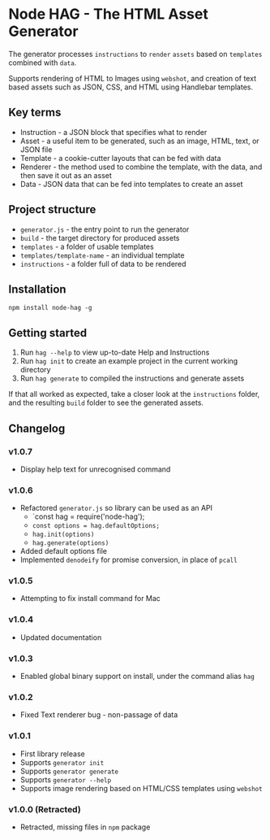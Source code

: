 # Node HAG - The HTML Asset Generator
The generator processes `instructions` to `render` `assets` based on `templates` combined with `data`.

Supports rendering of HTML to Images using `webshot`, and creation of text based assets such as JSON, CSS, and HTML using Handlebar templates.

## Key terms
- Instruction - a JSON block that specifies what to render
- Asset - a useful item to be generated, such as an image, HTML, text, or JSON file
- Template - a cookie-cutter layouts that can be fed with data
- Renderer - the method used to combine the template, with the data, and then save it out as an asset
- Data  - JSON data that can be fed into templates to create an asset

## Project structure
- `generator.js` - the entry point to run the generator
- `build` - the target directory for produced assets
- `templates` - a folder of usable templates
- `templates/template-name` - an individual template
- `instructions` - a folder full of data to be rendered

## Installation
```npm install node-hag -g```

## Getting started

1. Run `hag --help` to view up-to-date Help and Instructions
1. Run `hag init` to create an example project in the current working directory
1. Run `hag generate` to compiled the instructions and generate assets

If that all worked as expected, take a closer look at the `instructions` folder, and the resulting `build` folder to see the generated assets.

## Changelog

### v1.0.7
* Display help text for unrecognised command

### v1.0.6
* Refactored `generator.js` so library can be used as an API
  * `const hag = require('node-hag');
  * `const options = hag.defaultOptions;`
  * `hag.init(options)`
  * `hag.generate(options)`
* Added default options file
* Implemented `denodeify` for promise conversion, in place of `pcall`

### v1.0.5
* Attempting to fix install command for Mac

### v1.0.4
* Updated documentation

### v1.0.3
* Enabled global binary support on install, under the command alias `hag`

### v1.0.2
* Fixed Text renderer bug - non-passage of data

### v1.0.1
* First library release
* Supports `generator init`
* Supports `generator generate`
* Supports `generator --help`
* Supports image rendering based on HTML/CSS templates using `webshot`

### v1.0.0 (Retracted)
* Retracted, missing files in `npm` package
